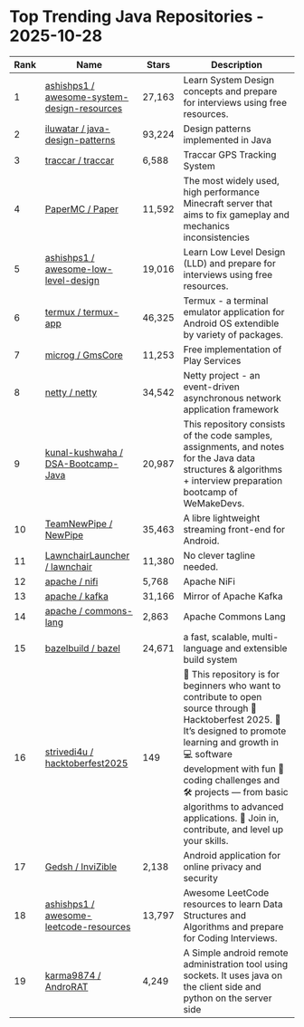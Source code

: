 # Top Trending Java Repositories - 2025-10-28

| Rank | Name | Stars | Description |
|------|------|-------|-------------|
| 1 | [ashishps1 / awesome-system-design-resources](https://github.com/ashishps1/awesome-system-design-resources) | 27,163 | Learn System Design concepts and prepare for interviews using free resources. |
| 2 | [iluwatar / java-design-patterns](https://github.com/iluwatar/java-design-patterns) | 93,224 | Design patterns implemented in Java |
| 3 | [traccar / traccar](https://github.com/traccar/traccar) | 6,588 | Traccar GPS Tracking System |
| 4 | [PaperMC / Paper](https://github.com/PaperMC/Paper) | 11,592 | The most widely used, high performance Minecraft server that aims to fix gameplay and mechanics inconsistencies |
| 5 | [ashishps1 / awesome-low-level-design](https://github.com/ashishps1/awesome-low-level-design) | 19,016 | Learn Low Level Design (LLD) and prepare for interviews using free resources. |
| 6 | [termux / termux-app](https://github.com/termux/termux-app) | 46,325 | Termux - a terminal emulator application for Android OS extendible by variety of packages. |
| 7 | [microg / GmsCore](https://github.com/microg/GmsCore) | 11,253 | Free implementation of Play Services |
| 8 | [netty / netty](https://github.com/netty/netty) | 34,542 | Netty project - an event-driven asynchronous network application framework |
| 9 | [kunal-kushwaha / DSA-Bootcamp-Java](https://github.com/kunal-kushwaha/DSA-Bootcamp-Java) | 20,987 | This repository consists of the code samples, assignments, and notes for the Java data structures & algorithms + interview preparation bootcamp of WeMakeDevs. |
| 10 | [TeamNewPipe / NewPipe](https://github.com/TeamNewPipe/NewPipe) | 35,463 | A libre lightweight streaming front-end for Android. |
| 11 | [LawnchairLauncher / lawnchair](https://github.com/LawnchairLauncher/lawnchair) | 11,380 | No clever tagline needed. |
| 12 | [apache / nifi](https://github.com/apache/nifi) | 5,768 | Apache NiFi |
| 13 | [apache / kafka](https://github.com/apache/kafka) | 31,166 | Mirror of Apache Kafka |
| 14 | [apache / commons-lang](https://github.com/apache/commons-lang) | 2,863 | Apache Commons Lang |
| 15 | [bazelbuild / bazel](https://github.com/bazelbuild/bazel) | 24,671 | a fast, scalable, multi-language and extensible build system |
| 16 | [strivedi4u / hacktoberfest2025](https://github.com/strivedi4u/hacktoberfest2025) | 149 | 🌱 This repository is for beginners who want to contribute to open source through 🎉 Hacktoberfest 2025. 🚀 It’s designed to promote learning and growth in 💻 software development with fun 🧩 coding challenges and 🛠️ projects — from basic algorithms to advanced applications. 🤝 Join in, contribute, and level up your skills. |
| 17 | [Gedsh / InviZible](https://github.com/Gedsh/InviZible) | 2,138 | Android application for online privacy and security |
| 18 | [ashishps1 / awesome-leetcode-resources](https://github.com/ashishps1/awesome-leetcode-resources) | 13,797 | Awesome LeetCode resources to learn Data Structures and Algorithms and prepare for Coding Interviews. |
| 19 | [karma9874 / AndroRAT](https://github.com/karma9874/AndroRAT) | 4,249 | A Simple android remote administration tool using sockets. It uses java on the client side and python on the server side |
